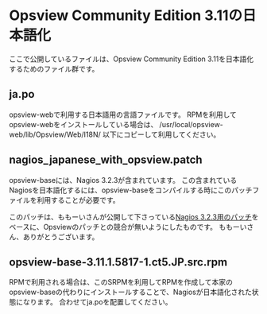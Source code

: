 Opsview Community Edition 3.11の日本語化
========================================

ここで公開しているファイルは、Opsview Community Edition 3.11を日本語化するためのファイル群です。

ja.po
-----

opsview-webで利用する日本語用の言語ファイルです。
RPMを利用してopsview-webをインストールしている場合は、
  /usr/local/opsview-web/lib/Opsview/Web/I18N/
以下にコピーして利用してください。

nagios_japanese_with_opsview.patch
----------------------------------

opsview-baseには、Nagios 3.2.3が含まれています。
この含まれているNagiosを日本語化するには、opsview-baseをコンパイルする時にこのパッチファイルを利用することが必要です。

このパッチは、ももーいさんが公開して下さっている[Nagios 3.2.3用のパッチ](http://www.momo-i.org/chapter5/nagios-3x.html)をベースに、Opsviewのパッチとの競合が無いようにしたものです。
ももーいさん、ありがとうございます。

opsview-base-3.11.1.5817-1.ct5.JP.src.rpm
-----------------------------------------

RPMで利用される場合は、このSRPMを利用してRPMを作成して本家のopsview-baseの代わりにインストールすることで、Nagiosが日本語化された状態になります。
合わせてja.poを配置してください。
